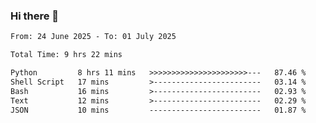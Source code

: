 ### Hi there 👋

<!--
**ututono/ututono** is a ✨ _special_ ✨ repository because its `README.md` (this file) appears on your GitHub profile.

Here are some ideas to get you started:

- 🔭 I’m currently working on ...
- 🌱 I’m currently learning ...
- 👯 I’m looking to collaborate on ...
- 🤔 I’m looking for help with ...
- 💬 Ask me about ...
- 📫 How to reach me: ...
- 😄 Pronouns: ...
- ⚡ Fun fact: ...
-->



<!--START_SECTION:waka-->

```txt
From: 24 June 2025 - To: 01 July 2025

Total Time: 9 hrs 22 mins

Python         8 hrs 11 mins   >>>>>>>>>>>>>>>>>>>>>>---   87.46 %
Shell Script   17 mins         >------------------------   03.14 %
Bash           16 mins         >------------------------   02.93 %
Text           12 mins         >------------------------   02.29 %
JSON           10 mins         -------------------------   01.87 %
```

<!--END_SECTION:waka-->

